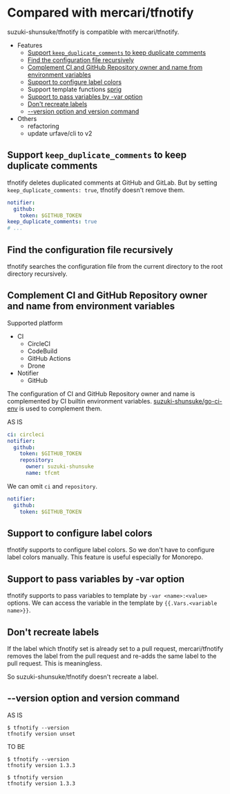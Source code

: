 # Compared with mercari/tfnotify

suzuki-shunsuke/tfnotify is compatible with mercari/tfnotify.

* Features
  * [Support `keep_duplicate_comments` to keep duplicate comments](#support-keep_duplicate_comments-to-keep-duplicate-comments)
  * [Find the configuration file recursively](#find-the-configuration-file-recursively)
  * [Complement CI and GitHub Repository owner and name from environment variables](#complement-ci-and-github-repository-owner-and-name-from-environment-variables)
  * [Support to configure label colors](#support-to-configure-label-colors)
  * Support template functions [sprig](http://masterminds.github.io/sprig/)
  * [Support to pass variables by -var option](#support-to-pass-variables-by--var-option)
  * [Don't recreate labels](#dont-recreate-labels)
  * [--version option and version command](#--version-option-and-version-command)
* Others
  * refactoring
  * update urfave/cli to v2

## Support `keep_duplicate_comments` to keep duplicate comments

tfnotify deletes duplicated comments at GitHub and GitLab.
But by setting `keep_duplicate_comments: true`, tfnotify doesn't remove them.

```yaml
notifier:
  github:
    token: $GITHUB_TOKEN
keep_duplicate_comments: true
# ...
```

## Find the configuration file recursively

tfnotify searches the configuration file from the current directory to the root directory recursively.

## Complement CI and GitHub Repository owner and name from environment variables

Supported platform

* CI
  * CircleCI
  * CodeBuild
  * GitHub Actions
  * Drone
* Notifier
  * GitHub

The configuration of CI and GitHub Repository owner and name is complemented by CI builtin environment variables.
[suzuki-shunsuke/go-ci-env](https://github.com/suzuki-shunsuke/go-ci-env) is used to complement them.

AS IS

```yaml
ci: circleci
notifier:
  github:
    token: $GITHUB_TOKEN
    repository:
      owner: suzuki-shunsuke
      name: tfcmt
```

We can omit `ci` and `repository`.

```yaml
notifier:
  github:
    token: $GITHUB_TOKEN
```

## Support to configure label colors

tfnotify supports to configure label colors.
So we don't have to configure label colors manually.
This feature is useful especially for Monorepo.

## Support to pass variables by -var option

tfnotify supports to pass variables to template by `-var <name>:<value>` options.
We can access the variable in the template by `{{.Vars.<variable name>}}`.

## Don't recreate labels

If the label which tfnotify set is already set to a pull request, mercari/tfnotify removes the label from the pull request and re-adds the same label to the pull request.
This is meaningless.

So suzuki-shunsuke/tfnotify doesn't recreate a label.

## --version option and version command

AS IS

```
$ tfnotify --version
tfnotify version unset
```

TO BE

```
$ tfnotify --version
tfnotify version 1.3.3

$ tfnotify version
tfnotify version 1.3.3
```
